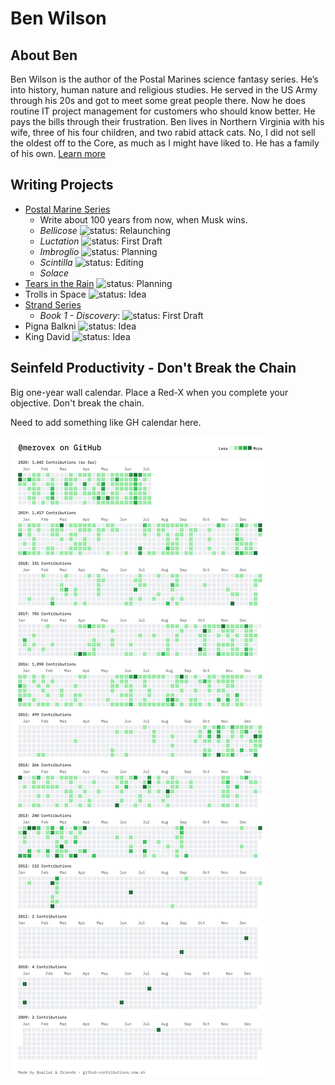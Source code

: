 # Ben Wilson

## About Ben

Ben Wilson is the author of the Postal Marines science fantasy series. He’s into history, human nature and religious studies. He served in the US Army through his 20s and got to meet some great people there. Now he does routine IT project management for customers who should know better. He pays the bills through their frustration. Ben lives in Northern Virginia with his wife, three of his four children, and two rabid attack cats. No, I did not sell the oldest off to the Core, as much as I might have liked to. He has a family of his own.
[Learn more](https://benwilsonwrites.com/)

## Writing Projects

* [Postal Marine Series](https://github.com/Merovex/postal-marines-series)
   * Write about 100 years from now, when Musk wins.
   * _Bellicose_ ![status: Relaunching](https://img.shields.io/badge/status-Relaunch:Relaunching-red.svg)
   * _Luctation_ ![status: First Draft](https://img.shields.io/badge/status-First%20Draft:Working-red.svg)
   * _Imbroglio_ ![status: Planning](https://img.shields.io/badge/status-Planning-RosyBrown.svg)
   * _Scintilla_ ![status: Editing](https://img.shields.io/badge/status-Revision:With%20Editor-green.svg)
   * _Solace_
* [Tears in the Rain](https://github.com/Merovex/tears) ![status: Planning](https://img.shields.io/badge/status-Planning-RosyBrown.svg)
* Trolls in Space ![status: Idea](https://img.shields.io/badge/status-Idea-RosyBrown.svg)
* [Strand Series](https://github.com/Merovex/stranded-series)
   * _Book 1 - Discovery_: ![status: First Draft](https://img.shields.io/badge/status-First%20Draft:Waiting-RosyBrown.svg)
* Pigna Balkni ![status: Idea](https://img.shields.io/badge/status-Idea-RosyBrown.svg)
* King David ![status: Idea](https://img.shields.io/badge/status-Idea-RosyBrown.svg)

## Seinfeld Productivity - Don't Break the Chain

Big one-year wall calendar. Place a Red-X when you complete your objective. Don't break the chain.

Need to add something like GH calendar here.

![Contributions](https://github.com/Merovex/Merovex/blob/master/contributions.png)

<!--
**Merovex/Merovex** is a ✨ _special_ ✨ repository because its `README.md` (this file) appears on your GitHub profile.

Here are some ideas to get you started:

- 🔭 I’m currently working on ...
- 🌱 I’m currently learning ...
- 👯 I’m looking to collaborate on ...
- 🤔 I’m looking for help with ...
- 💬 Ask me about ...
- 📫 How to reach me: ...
- 😄 Pronouns: ...
- ⚡ Fun fact: ...
-->
